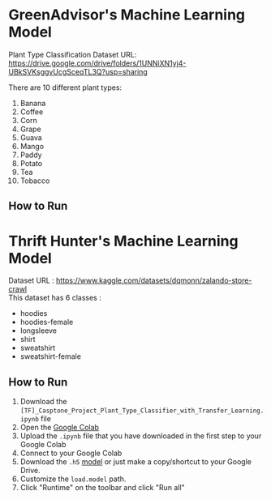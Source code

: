 # GreenAdvisor's Machine Learning Model
Plant Type Classification Dataset URL:
https://drive.google.com/drive/folders/1UNNiXN1yj4-UBkSVKsggvUcgSceqTL3Q?usp=sharing

There are 10 different plant types:
1. Banana
2. Coffee
3. Corn
4. Grape
5. Guava
6. Mango
7. Paddy
8. Potato
9. Tea
10. Tobacco

## How to Run
# Thrift Hunter's Machine Learning Model

Dataset URL : https://www.kaggle.com/datasets/dqmonn/zalando-store-crawl  
This dataset has 6 classes : 
- hoodies
- hoodies-female
- longsleeve
- shirt
- sweatshirt
- sweatshirt-female

## How to Run
1. Download the `[TF]_Casptone_Project_Plant_Type_Classifier_with_Transfer_Learning.ipynb` file 
2. Open the [Google Colab](https://colab.research.google.com/)
3. Upload the `.ipynb` file that you have downloaded in the first step to your Google Colab
5. Connect to your Google Colab
6. Download the `.h5` [model](https://drive.google.com/file/d/1-QPVWgbdibqHQWmQrjGaSBdozJiS6gRs/view?usp=sharing) or just make a copy/shortcut to your Google Drive.
7. Customize the `load.model` path.
8. Click "Runtime" on the toolbar and click "Run all"
